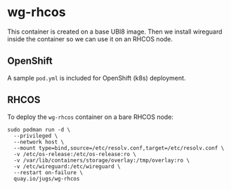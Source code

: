 # wg-rhcos

This container is created on a base UBI8 image. Then we install wireguard inside the container so we can use it on an RHCOS node.

## OpenShift

A sample `pod.yml` is included for OpenShift (k8s) deployment.

## RHCOS

To deploy the `wg-rhcos` container on a bare RHCOS node:

```
sudo podman run -d \
  --privileged \
  --network host \
  --mount type=bind,source=/etc/resolv.conf,target=/etc/resolv.conf \
  -v /etc/os-release:/etc/os-release:ro \
  -v /var/lib/containers/storage/overlay:/tmp/overlay:ro \
  -v /etc/wireguard:/etc/wireguard \
  --restart on-failure \
  quay.io/jugs/wg-rhcos
```
